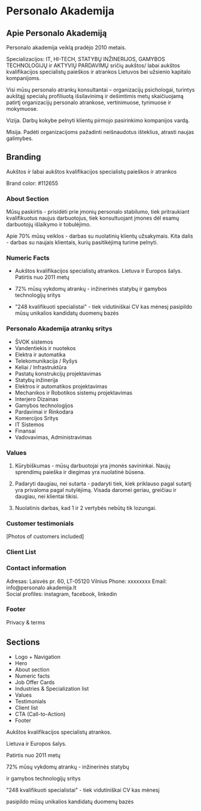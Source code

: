# Personalo Akademija

## Apie Personalo Akademiją

Personalo akademija veiklą pradėjo 2010 metais.

Specializacijos: IT, HI-TECH, STATYBŲ INŽINERIJOS, GAMYBOS TECHNOLOGIJŲ ir AKTYVIŲ PARDAVIMŲ sričių aukštos/ labai aukštos kvalifikacijos specialistų paieškos ir atrankos Lietuvos bei užsienio kapitalo kompanijoms.

Visi mūsų personalo atrankų konsultantai – organizacijų psichologai, turintys aukštąjį specialų profiliuotą išsilavinimą ir dešimtimis metų skaičiuojamą patirtį organizacijų personalo atrankose, vertinimuose, tyrimuose ir mokymuose.

Vizija. Darbų kokybe pelnyti klientų pirmojo pasirinkimo kompanijos vardą.

Misija. Padėti organizacijoms pažadinti neišnaudotus išteklius, atrasti naujas galimybes.

## Branding

Aukštos ir labai aukštos kvalifikacijos specialistų paieškos ir atrankos

Brand color: #112655

### About Section

Mūsų paskirtis - prisidėti prie įmonių personalo stabilumo, tiek pritraukiant kvalifikuotus naujus darbuotojus, tiek konsultuojant įmones dėl esamų darbuotojų išlaikymo ir tobulėjimo.

Apie 70% mūsų veiklos - darbas su nuolatinių klientų užsakymais. Kita dalis - darbas su naujais klientais, kurių pasitikėjimą turime pelnyti.

### Numeric Facts

- Aukštos kvalifikacijos specialistų atrankos.
  Lietuva ir Europos šalys.
  Patirtis nuo 2011 metų

- 72% mūsų vykdomų atrankų - inžinerinės statybų
  ir gamybos technologijų sritys

- "248 kvalifikuoti specialistai" - tiek vidutiniškai CV kas mėnesį
  pasipildo mūsų unikalios kandidatų duomenų bazės

### Personalo Akademija atrankų sritys

- ŠVOK sistemos
- Vandentiekis ir nuotekos
- Elektra ir automatika
- Telekomunikacija / Ryšys
- Keliai / Infrastruktūra
- Pastatų konstrukcijų projektavimas
- Statybų inžinerija
- Elektros ir automatikos projektavimas
- Mechanikos ir Robotikos sistemų projektavimas
- Interjero Dizainas
- Gamybos technologijos
- Pardavimai ir Rinkodara
- Komercijos Sritys
- IT Sistemos
- Finansai
- Vadovavimas, Administravimas

### Values

1. Kūrybiškumas - mūsų darbuotojai yra įmonės savininkai. Naujų sprendimų paieška ir diegimas yra nuolatinė būsena.

2. Padaryti daugiau, nei sutarta - padaryti tiek, kiek priklauso pagal sutartį yra privaloma pagal nutylėjimą. Visada daromei geriau, greičiau ir daugiau, nei klientai tikisi.

3. Nuolatinis darbas, kad 1 ir 2 vertybės nebūtų tik lozungai.

### Customer testimonials

[Photos of customers included]

### Client List

### Contact information

Adresas: Laisvės pr. 60, LT-05120 Vilnius
Phone: xxxxxxxx
Email: info@personalo akademija.lt  
Social profiles: instagram, facebook, linkedin

### Footer

Privacy & terms

######

## Sections

- Logo + Navigation
- Hero
- About section
- Numeric facts
- Job Offer Cards
- Industries & Specialization list
- Values
- Testimonials
- Client list
- CTA (Call-to-Action)
- Footer

Aukštos kvalifikacijos specialistų atrankos.

Lietuva ir Europos šalys.

Patirtis nuo 2011 metų

72% mūsų vykdomų atrankų - inžinerinės statybų

ir gamybos technologijų sritys

"248 kvalifikuoti specialistai" - tiek vidutiniškai CV kas mėnesį

pasipildo mūsų unikalios kandidatų duomenų bazės
